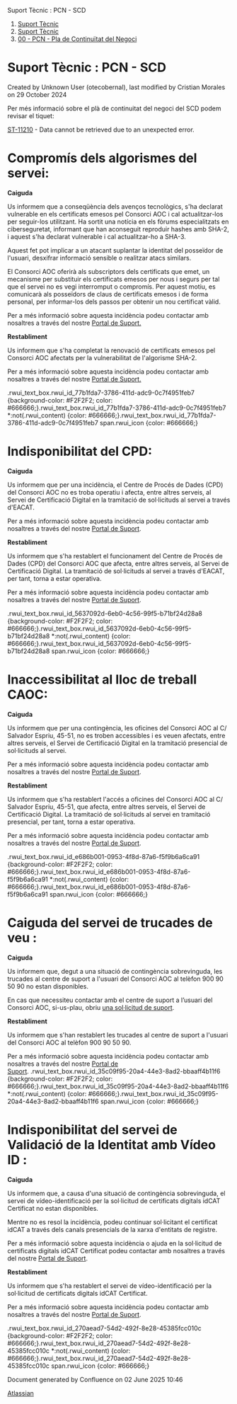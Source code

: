 Suport Tècnic : PCN - SCD  

1.  [Suport Tècnic](index.md)
2.  [Suport Tècnic](13893782.md)
3.  [00 - PCN - Pla de Continuïtat del Negoci](41521057.md)

Suport Tècnic : PCN - SCD
=========================

Created by Unknown User (otecobernal), last modified by Cristian Morales on 29 October 2024

Per més informació sobre el plà de continuitat del negoci del SCD podem revisar el tiquet:

[ST-11210](https://contacte.aoc.cat/browse/ST-11210?src=confmacro) - Data cannot be retrieved due to an unexpected error.

Compromís dels algorismes del servei:
=====================================

**Caiguda**

Us informem que a conseqüència dels avenços tecnològics, s'ha declarat vulnerable en els certificats emesos pel Consorci AOC i cal actualitzar-los per seguir-los utilitzant. Ha sortit una notícia en els fòrums especialitzats en ciberseguretat, informant que han aconseguit reproduir hashes amb SHA-2, i aquest s'ha declarat vulnerable i cal actualitzar-ho a SHA-3.  
  
Aquest fet pot implicar a un atacant suplantar la identitat del posseïdor de l'usuari, desxifrar informació sensible o realitzar atacs similars.  
  
El Consorci AOC oferirà als subscriptors dels certificats que emet, un mecanisme per substituir els certificats emesos per nous i segurs per tal que el servei no es vegi interromput o compromís. Per aquest motiu, es comunicarà als posseïdors de claus de certificats emesos i de forma personal, per informar-los dels passos per obtenir un nou certificat vàlid.  
  
Per a més informació sobre aquesta incidència podeu contactar amb nosaltres a través del nostre [Portal de Suport.](https://suport.aoc.cat/hc/ca/requests/new)

**Restabliment**

Us informem que s'ha completat la renovació de certificats emesos pel Consorci AOC afectats per la vulnerabilitat de l'algorisme SHA-2.  
  
Per a més informació sobre aquesta incidència podeu contactar amb nosaltres a través del nostre [Portal de Suport.](https://suport.aoc.cat/hc/ca/requests/new)

.rwui\_text\_box.rwui\_id\_77b1fda7-3786-411d-adc9-0c7f4951feb7 {background-color: #F2F2F2; color: #666666;}.rwui\_text\_box.rwui\_id\_77b1fda7-3786-411d-adc9-0c7f4951feb7 \*:not(.rwui\_content) {color: #666666;}.rwui\_text\_box.rwui\_id\_77b1fda7-3786-411d-adc9-0c7f4951feb7 span.rwui\_icon {color: #666666;}

Indisponibilitat del CPD:
=========================

**Caiguda**

Us informem que per una incidència, el Centre de Procés de Dades (CPD) del Consorci AOC no es troba operatiu i afecta, entre altres serveis, al Servei de Certificació Digital en la tramitació de sol·licituds al servei a través d'EACAT.  
  
Per a més informació sobre aquesta incidència podeu contactar amb nosaltres a través del nostre [Portal de Suport](https://suport.aoc.cat/hc/ca/requests/new).

**Restabliment**

Us informem que s'ha restablert el funcionament del Centre de Procés de Dades (CPD) del Consorci AOC que afecta, entre altres serveis, al Servei de Certificació Digital. La tramitació de sol·licituds al servei a través d'EACAT, per tant, torna a estar operativa.  
  
Per a més informació sobre aquesta incidència podeu contactar amb nosaltres a través del nostre [Portal de Suport](https://suport.aoc.cat/hc/ca/requests/new).

.rwui\_text\_box.rwui\_id\_5637092d-6eb0-4c56-99f5-b71bf24d28a8 {background-color: #F2F2F2; color: #666666;}.rwui\_text\_box.rwui\_id\_5637092d-6eb0-4c56-99f5-b71bf24d28a8 \*:not(.rwui\_content) {color: #666666;}.rwui\_text\_box.rwui\_id\_5637092d-6eb0-4c56-99f5-b71bf24d28a8 span.rwui\_icon {color: #666666;}

Inaccessibilitat al lloc de treball CAOC:
=========================================

**Caiguda**

Us informem que per una contingència, les oficines del Consorci AOC al C/ Salvador Espriu, 45-51, no es troben accessibles i es veuen afectats, entre altres serveis, el Servei de Certificació Digital en la tramitació presencial de sol·licituds al servei.  
  
Per a més informació sobre aquesta incidència podeu contactar amb nosaltres a través del nostre [Portal de Suport](https://suport.aoc.cat/hc/ca/requests/new).

**Restabliment**

Us informem que s'ha restablert l'accés a oficines del Consorci AOC al C/ Salvador Espriu, 45-51, que afecta, entre altres serveis, el Servei de Certificació Digital. La tramitació de sol·licituds al servei en tramitació presencial, per tant, torna a estar operativa.  
  
Per a més informació sobre aquesta incidència podeu contactar amb nosaltres a través del nostre [Portal de Suport](https://suport.aoc.cat/hc/ca/requests/new).

.rwui\_text\_box.rwui\_id\_e686b001-0953-4f8d-87a6-f5f9b6a6ca91 {background-color: #F2F2F2; color: #666666;}.rwui\_text\_box.rwui\_id\_e686b001-0953-4f8d-87a6-f5f9b6a6ca91 \*:not(.rwui\_content) {color: #666666;}.rwui\_text\_box.rwui\_id\_e686b001-0953-4f8d-87a6-f5f9b6a6ca91 span.rwui\_icon {color: #666666;}

Caiguda del servei de trucades de veu :
=======================================

**Caiguda**

Us informem que, degut a una situació de contingència sobrevinguda, les trucades al centre de suport a l'usuari del Consorci AOC al telèfon 900 90 50 90 no estan disponibles.  

En cas que necessiteu contactar amb el centre de suport a l’usuari del Consorci AOC, si-us-plau, obriu [una sol·licitud de suport](https://suport.aoc.cat/hc/ca/requests/new).

**Restabliment**

Us informem que s'han restablert les trucades al centre de suport a l'usuari del Consorci AOC al telèfon 900 90 50 90. 

Per a més informació sobre aquesta incidència podeu contactar amb nosaltres a través del nostre [Portal de Suport](https://suport.aoc.cat/hc/ca/requests/new). .rwui\_text\_box.rwui\_id\_35c09f95-20a4-44e3-8ad2-bbaaff4b11f6 {background-color: #F2F2F2; color: #666666;}.rwui\_text\_box.rwui\_id\_35c09f95-20a4-44e3-8ad2-bbaaff4b11f6 \*:not(.rwui\_content) {color: #666666;}.rwui\_text\_box.rwui\_id\_35c09f95-20a4-44e3-8ad2-bbaaff4b11f6 span.rwui\_icon {color: #666666;}

Indisponibilitat del servei de Validació de la Identitat amb Vídeo ID :
=======================================================================

**Caiguda**

Us informem que, a causa d'una situació de contingència sobrevinguda, el servei de vídeo-identificació per la sol·licitud de certificats digitals idCAT Certificat no estan disponibles.

Mentre no es resol la incidència, podeu continuar sol·licitant el certificat idCAT a través dels canals presencials de la xarxa d'entitats de registre.

Per a més informació sobre aquesta incidència o ajuda en la sol·licitud de certificats digitals idCAT Certificat podeu contactar amb nosaltres a través del nostre [Portal de Suport](https://suport.aoc.cat/hc/ca/requests/new).

**Restabliment**

Us informem que s'ha restablert el servei de vídeo-identificació per la sol·licitud de certificats digitals idCAT Certificat.

Per a més informació sobre aquesta incidència podeu contactar amb nosaltres a través del nostre [Portal de Suport](https://suport.aoc.cat/hc/ca/requests/new).

.rwui\_text\_box.rwui\_id\_270aead7-54d2-492f-8e28-45385fcc010c {background-color: #F2F2F2; color: #666666;}.rwui\_text\_box.rwui\_id\_270aead7-54d2-492f-8e28-45385fcc010c \*:not(.rwui\_content) {color: #666666;}.rwui\_text\_box.rwui\_id\_270aead7-54d2-492f-8e28-45385fcc010c span.rwui\_icon {color: #666666;}

Document generated by Confluence on 02 June 2025 10:46

[Atlassian](http://www.atlassian.com/)